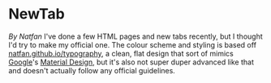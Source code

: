 # NewTab
*By Natfan*
I've done a few HTML pages and new tabs recently, but I thought I'd try to make my official one. The colour scheme and styling is based off [natfan.github.io/typography](), a clean, flat design that sort of mimics [Google](google.com)'s [Material Design](material.io), but it's also not super duper advanced like that and doesn't actually follow any official guidelines.
